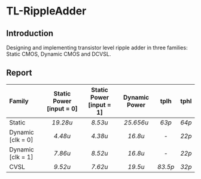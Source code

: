 # TL-RippleAdder
## Introduction
Designing and implementing transistor level ripple adder in three families: Static CMOS, Dynamic CMOS and DCVSL.
## Report
|Family             |Static Power [input = 0] |Static Power [input = 1] |Dynamic Power|tplh   |tphl  |
|:------------------|:-----------------------:|:-----------------------:|:-----------:|:-----:|:----:|
|Static             |*19.28u*                 |*8.53u*                  |*25.656u*    |*63p*  |*64p* |
|Dynamic  [clk = 0] |*4.48u*                  |*4.38u*                  |*16.8u*      |*-*    |*22p* |
|Dynamic  [clk = 1] |*7.86u*                  |*8.52u*                  |*16.8u*      |*-*    |*22p* |
|CVSL               |*9.52u*                  |*7.62u*                  |*19.5u*      |*83.5p*|*32p* |
